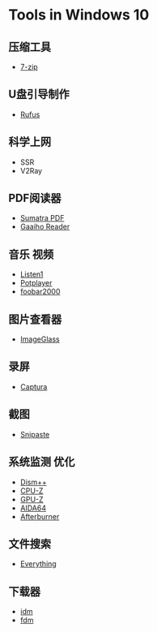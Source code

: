 # Tools in Windows 10

## 压缩工具

* [7-zip](https://www.7-zip.org/)

## U盘引导制作

* [Rufus](https://rufus.ie/)

## 科学上网

* SSR
* V2Ray

## PDF阅读器

* [Sumatra PDF](https://www.sumatrapdfreader.org/free-pdf-reader.html)
* [Gaaiho Reader](https://store.gaaiho.com/download/reader.aspx)
  
## 音乐 视频

* [Listen1](https://listen1.github.io/listen1/)
* [Potplayer](https://potplayer.daum.net/?lang=zh_CN)
* [foobar2000](https://www.foobar2000.org/)

## 图片查看器

* [ImageGlass](https://imageglass.org/)

## 录屏

* [Captura](https://github.com/MathewSachin/Captura/releases)

## 截图

* [Snipaste](https://www.microsoft.com/zh-cn/p/snipaste/9p1wxpkb68kx?activetab=pivot:overviewtab)

## 系统监测 优化

* [Dism++](https://www.chuyu.me/en/index.html)
* [CPU-Z](https://www.cpuid.com/softwares/cpu-z.html)
* [GPU-Z](https://www.techpowerup.com/gpuz/)
* [AIDA64](https://www.aida64.com/downloads)
* [Afterburner](https://cn.msi.com/page/afterburner)

## 文件搜索

* [Everything](https://www.voidtools.com/zh-cn/)

## 下载器

* [idm](https://www.internetdownloadmanager.com/download.html)
* [fdm](https://www.freedownloadmanager.org/zh/download.htm)

